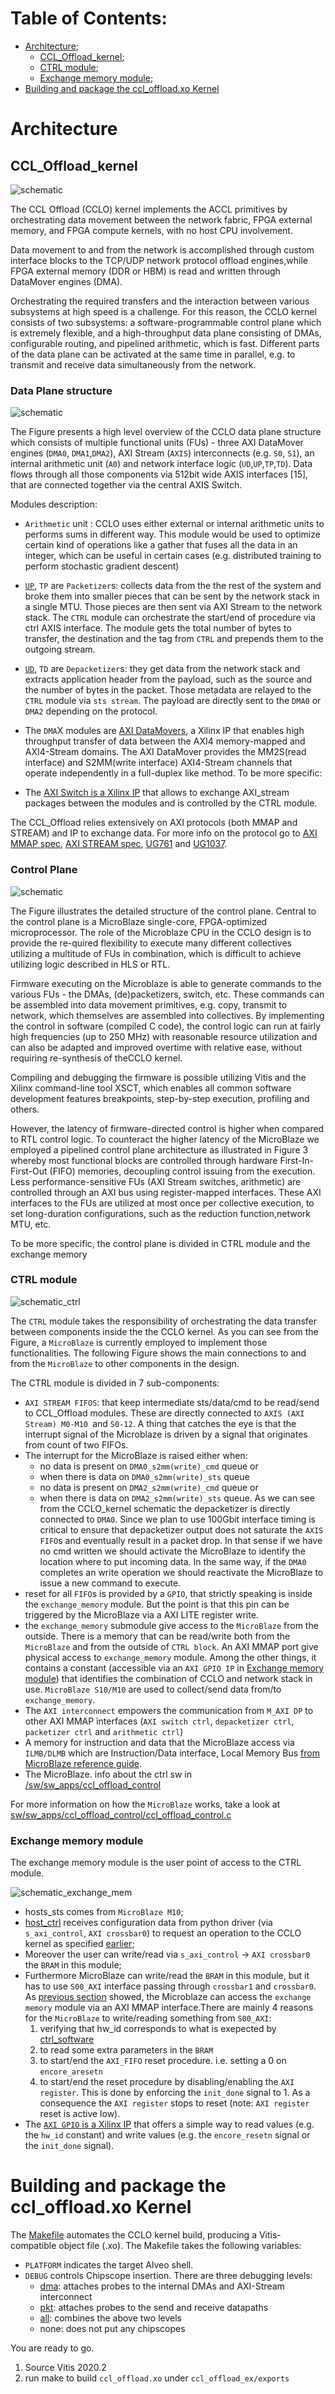 
# Table of Contents:
- [Architecture](#Architecture);
  - [CCL_Offload_kernel](#CCL_Offload_kernel);
  - [CTRL module](#CTRL-module);
  - [Exchange memory module](#Exchange-memory-module);
- [Building and package the ccl_offload.xo Kernel](#building-and-package-the-ccl_offloadxo-kernel)

# Architecture

## CCL_Offload_kernel
![schematic](https://xilinx.github.io/ACCL/images/drawing_offload.svg)

The  CCL  Offload  (CCLO)  kernel  implements  the  ACCL primitives  by  orchestrating  data  movement  between  the  network  fabric,  FPGA  external  memory,  and  FPGA  compute kernels, with no host CPU involvement. 

Data movement to and from  the  network  is  accomplished  through  custom  interface blocks  to  the  TCP/UDP  network  protocol  offload  engines,while  FPGA  external  memory  (DDR  or  HBM)  is  read  and written through DataMover engines (DMA).

Orchestrating the required transfers and the interaction between various subsystems at high speed is a challenge. For this reason, the CCLO kernel consists of two subsystems: a software-programmable control plane which is extremely flexible, and a high-throughput data plane consisting of DMAs, configurable routing,  and  pipelined  arithmetic,  which  is  fast.  Different parts  of  the  data  plane  can  be  activated  at  the  same  time  in parallel, e.g. to transmit and receive data simultaneously from the  network.  


### Data Plane structure

![schematic](https://xilinx.github.io/ACCL/images/drawing_offload_data_plane_with_datapath_simplified.svg)

The Figure presents a  high  level  overview  of  the  CCLO data  plane  structure  which  consists  of  multiple  functional units (FUs) - three AXI DataMover engines (``DMA0``, ``DMA1``,``DMA2``),  AXI  Stream  (``AXIS``)  interconnects  (e.g.  ``S0``,  ``S1``),  an internal arithmetic unit (``A0``) and network interface logic (``UD``,``UP``,``TP``,``TD``). Data flows through all those components via 512bit wide AXIS interfaces [15], that are connected together via the central AXIS Switch.

 Modules description:
  - ``Arithmetic`` unit : CCLO uses either external or internal arithmetic units to performs sums in different way. This module would be used to optimize certain kind of operations like a gather that fuses all the data in an integer, which can be useful in certain cases (e.g. distributed training to perform stochastic gradient descent)
  - [``UP``](hls/vnx_intf/vnx_depacketizer.cpp), ``TP`` are ``Packetizer``s: collects data from the the rest of the system and broke them into smaller pieces that can be sent by the network stack in a single MTU. Those pieces are then sent via AXI Stream to the network stack. The ``CTRL`` module can orchestrate the start/end of procedure via ctrl AXIS interface. The module gets the total number of bytes to transfer, the destination and the tag from ``CTRL`` and prepends them to the outgoing stream.
  - [``UD``](hls/vnx_intf/vnx_packetizer.cpp), ``TD`` are ``Depacketizer``s: they get data  from the network stack and extracts application header from the payload, such as the source and the number of bytes in the packet. Those metadata are relayed to the ``CTRL`` module via ``sts stream``. The payload are directly sent to the ``DMA0`` or ``DMA2`` depending on the protocol.
  - The ``DMA``X modules are [AXI DataMovers](https://www.xilinx.com/support/documentation/ip_documentation/axi_datamover/v5_1/pg022_axi_datamover.pdf), a Xilinx IP that enables high throughput transfer of data between the AXI4 memory-mapped and AXI4-Stream domains. The AXI DataMover provides the MM2S(read interface) and S2MM(write interface) AXI4-Stream channels that operate independently in a full-duplex like method. To be more specific:
    
  - The [AXI Switch is a Xilinx IP](https://www.xilinx.com/support/documentation/ip_documentation/axis_infrastructure_ip_suite/v1_1/pg085-axi4stream-infrastructure.pdf) that allows to exchange AXI_stream packages between the modules and is controlled by the CTRL module.

The CCL_Offload relies extensively on AXI protocols (both MMAP and STREAM) and IP to exchange data. For more info on the protocol go to [AXI MMAP spec](https://developer.arm.com/docs/ihi0022/e?_ga=2.67820049.1631882347.1556009271-151447318.1544783517), [AXI STREAM spec](https://developer.arm.com/docs/ihi0051/latest), [UG761](https://www.xilinx.com/support/documentation/ip_documentation/axi_ref_guide/latest/ug761_axi_reference_guide.pdf) and [UG1037](https://www.xilinx.com/support/documentation/ip_documentation/axi_ref_guide/latest/ug1037-vivado-axi-reference-guide.pdf).

### Control Plane
![schematic](https://xilinx.github.io/ACCL/images/drawing_ctrl_plane_simplified.svg)

The Figure illustrates  the  detailed  structure  of  the  control plane.  Central  to  the  control  plane  is  a  MicroBlaze  single-core,  FPGA-optimized  microprocessor.  The  role  of  the Microblaze  CPU  in  the  CCLO  design  is  to  provide  the  re-quired flexibility to execute many different collectives utilizing a  multitude  of  FUs  in  combination,  which  is  difficult  to achieve  utilizing  logic  described  in  HLS  or  RTL.  

Firmware executing  on  the  Microblaze  is  able  to  generate  commands to  the  various  FUs  -  the  DMAs,  (de)packetizers,  switch, etc.  These  commands  can  be  assembled  into data  movement primitives,  e.g.  copy,  transmit  to  network,  which  themselves are assembled into collectives. By implementing the control in software (compiled C code), the control logic can run at fairly high  frequencies  (up  to  250  MHz)  with  reasonable  resource utilization  and  can  also  be  adapted  and  improved  overtime  with  relative  ease,  without  requiring  re-synthesis  of  theCCLO kernel. 

Compiling and debugging the firmware is possible utilizing Vitis and the Xilinx command-line tool XSCT, which  enables  all  common  software  development  features  breakpoints, step-by-step execution, profiling and others. 

However, the latency of firmware-directed control is higher when compared to RTL control logic. To counteract the higher latency  of  the  MicroBlaze  we  employed  a  pipelined  control plane  architecture  as  illustrated  in  Figure  3  whereby  most functional  blocks  are  controlled  through  hardware  First-In-First-Out  (FIFO)  memories,  decoupling  control  issuing  from the  execution.  Less  performance-sensitive  FUs  (AXI  Stream switches, arithmetic) are controlled through an AXI bus using register-mapped  interfaces.  These  AXI  interfaces  to  the  FUs are  utilized  at  most  once  per  collective  execution,  to  set long-duration  configurations,  such  as  the  reduction  function,network MTU, etc.

To be more specific, the control plane is divided in CTRL module and the exchange memory
### CTRL module
![schematic_ctrl](https://xilinx.github.io/ACCL/images/drawing_ctrl.svg)

The ``CTRL`` module takes the responsibility of orchestrating the data transfer between components inside the the CCLO kernel. As you can see from the Figure, a  ``MicroBlaze`` is currently employed to implement those functionalities.
The following Figure shows the main connections to and from the ``MicroBlaze`` to other components in the design.

The CTRL module is divided in 7 sub-components:
- ``AXI STREAM FIFOS``: that keep intermediate sts/data/cmd to be read/send to CCL_Offload modules. These are directly connected to ``AXIS (AXI Stream) M0-M10 ``and ``S0-12``. A thing that catches the eye is that the interrupt signal of the Microblaze is driven by a signal that originates from count of two FIFOs.
- The interrupt for the MicroBlaze is raised either when:
  - no data is present on ``DMA0_s2mm(write)_cmd`` queue or
  - when there is data on ``DMA0_s2mm(write)_sts`` queue 
  - no data is present on ``DMA2_s2mm(write)_cmd`` queue or
  - when there is data on ``DMA2_s2mm(write)_sts`` queue.
  As we can see from the CCLO_kernel schematic the depacketizer is directly connected to ``DMA0``. Since we plan to use 100Gbit interface timing is critical to ensure that depacketizer output does not saturate the ``AXIS FIFO``s and eventually result in a packet drop. In that sense if we have no cmd written we should activate the MicroBlaze to identify the location where to put incoming data. In the same way, if the ``DMA0`` completes an write operation we should reactivate the MicroBlaze to issue a new command to execute. 
- reset for all ``FIFO``s is provided by a ``GPIO``, that strictly speaking is inside the ``exchange_memory`` module. But the point is that this pin can be triggered by the MicroBlaze via a AXI LITE register write. 
-  the ``exchange_memory`` submodule give access to the ``MicroBlaze`` from the outside.   There is a memory that can be read/write both from the ``MicroBlaze`` and from the outside of ``CTRL block``. An AXI MMAP port give physical access to ``exchange_memory`` module.  Among the other things, it contains a constant (accessible via an ``AXI GPIO IP`` in [Exchange memory module](#exchange-memory-module)) that identifies the combination of CCLO and network stack in use. 
 ``MicroBlaze S10/M10`` are used to collect/send data from/to ``exchange_memory``. 
- The ``AXI interconnect`` empowers the communication from ``M_AXI DP`` to other AXI MMAP ìnterfaces (``AXI switch ctrl``, ``depacketizer ctrl``, ``packetizer ctrl`` and ``arithmetic ctrl``)
- A memory for instruction and data that the MicroBlaze access via ``ILMB/DLMB`` which are Instruction/Data interface, Local Memory Bus [from MicroBlaze reference guide](https://www.xilinx.com/support/documentation/sw_manuals/mb_ref_guide.pdf).
- The MicroBlaze. info about the ctrl sw in [/sw/sw_apps/ccl_offload_control](/sw/sw_apps/ccl_offload_control)

For more information on how the ``MicroBlaze`` works, take a look at [sw/sw_apps/ccl_offload_control/ccl_offload_control.c](sw/sw_apps/ccl_offload_control/ccl_offload_control.c)

### Exchange memory module
The exchange memory module is the user point of access to the CTRL module.

![schematic_exchange_mem](https://xilinx.github.io/ACCL/images/drawing_exchange_mem.svg)
- hosts_sts comes from ``MicroBlaze M10``;
- [host_ctrl](hls/hostctrl/hostctrl.cpp) receives configuration data from python driver (via ``s_axi_control``, ``AXI crossbar0``) to request an operation to the CCLO kernel as specified  [earlier](#hw-kernel-parameters-(BASEADDR+0));
- Moreover the user can write/read via ``s_axi_control`` -> ``AXI crossbar0``  the ``BRAM`` in this module;
- Furthermore MicroBlaze can write/read the ``BRAM`` in this module, but it has to use ``S00_AXI`` interface passing through ``crossbar1`` and ``crossbar0``. As [previous section](#ctrl-module) showed, the Microblaze can access the ``exchange memory`` module via an AXI MMAP interface.There are mainly 4 reasons for the ``MicroBlaze`` to write/reading something from ``S00_AXI``:
  1. verifying that hw_id corresponds to what is exepected by [ctrl_software](/sw/sw_apps/ccl_offload_control/src/ccl_offload_control.c)
  2. to read some extra parameters in the ``BRAM``
  4. to start/end the ``AXI_FIFO`` reset procedure. i.e. setting a 0 on ``encore_aresetn`` 
  5. to start/end the reset procedure by disabling/enabling the ``AXI register``. This is done by enforcing the ``init_done`` signal to 1. As a consequence the ``AXI register`` stops to reset (note: ``AXI register`` reset is active low).
- The [``AXI GPIO`` is a Xilinx IP](https://www.xilinx.com/support/documentation/ip_documentation/axi_gpio/v2_0/pg144-axi-gpio.pdf) that offers a simple way to read values (e.g. the ``hw_id`` constant) and write values (e.g. the ``encore_resetn`` signal or the ``init_done`` signal). 

# Building and package the ccl_offload.xo Kernel
The [Makefile](Makefile) automates the CCLO kernel build, producing a Vitis-compatible object file (.xo). The Makefile takes the following variables:
  - `PLATFORM` indicates the target Alveo shell.
  - `DEBUG` controls Chipscope insertion. There are three debugging levels:
    - [dma](kernel/tcl/debug_dma.tcl): attaches probes to the internal DMAs and AXI-Stream interconnect
    - [pkt](kernel/tcl/debug_pkt.tcl):  attaches probes to the send and receive datapaths
    - [all](kernel/tcl/debug_all.tcl): combines the above two levels
    - none: does not put any chipscopes

You are ready to go.

1. Source Vitis 2020.2
1. run make to build ``ccl_offload.xo`` under ``ccl_offload_ex/exports``
